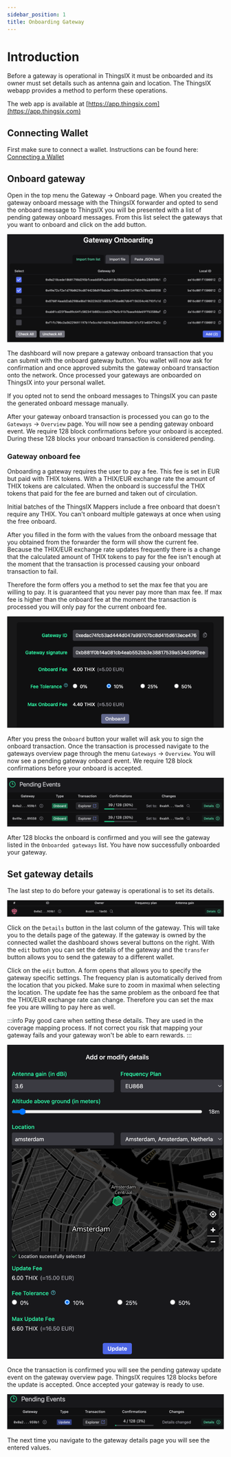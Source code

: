 ```yaml
---
sidebar_position: 1
title: Onboarding Gateway
---
```

# Introduction
Before a gateway is operational in ThingsIX it must be onboarded and its owner
must set details such as antenna gain and location. The ThingsIX webapp
provides a method to perform these operations.

The web app is available at [https://app.thingsix.com](https://app.thingsix.com)

## Connecting Wallet

First make sure to connect a wallet. Instructions can be found here: [Connecting a Wallet](./connecting-wallet.md)

## Onboard gateway
Open in the top menu the Gateway -> Onboard page. When you created the gateway
onboard message with the ThingsIX forwarder and opted to send the onboard
message to ThingsIX you will be presented with a list of pending gateway onboard
messages. From this list select the gateways that you want to onboard and click
on the add button.

![Pending gateway onboards](./onboarding-gateway/gateway_onboard_list.png)

The dashboard will now prepare a gateway onboard transaction
that you can submit with the onboard gateway button. You wallet will now ask
for confirmation and once approved submits the gateway onboard transaction onto
the network. Once processed your gateways are onboarded on ThingsIX into your
personal wallet.

If you opted not to send the onboard messages to ThingsIX you can paste the
generated onboard message manually.

After your gateway onboard transaction is processed you can go to the `Gateways`
-> `Overview` page. You will now see a pending gateway onboard event. We require
128 block confirmations before your onboard is accepted. During these 128 blocks
your onboard transaction is considered pending.

### Gateway onboard fee
Onboarding a gateway requires the user to pay a fee. This fee is set in EUR
but paid with THIX tokens. With a THIX/EUR exchange rate the amount of THIX
tokens are calculated. When the onboard is successful the THIX tokens that paid
for the fee are burned and taken out of circulation.

Initial batches of the ThingsIX Mappers include a free onboard that doesn't require any THIX. You can't onboard multiple gateways at once when using the free onboard.

After you filled in the form with the values from the onboard message that you
obtained from the forwarder the form will show the current fee. Because the
THIX/EUR exchange rate updates frequently there is a change that the calculated
amount of THIX tokens to pay for the fee isn't enough at the moment that the
transaction is processed causing your onboard transaction to fail.

Therefore the form offers you a method to set the max fee that you are willing to pay. It is guaranteed
that you never pay more than max fee. If max fee is higher than the onboard fee
at the moment the transaction is processed you will only pay for the current
onboard fee.

![Gateway onboard form](./onboarding-gateway/gateway_onboard_form_fee.png)

After you press the `Onboard` button your wallet will ask you to sign the
onboard transaction. Once the transaction is processed navigate to the gateways
overview page through the menu `Gateways` -> `Overview`. You will now see a
pending gateway onboard event. We require 128 block confirmations before your
onboard is accepted.

![Gateway onboard form](./onboarding-gateway/gateway_pending_onboard.png)

After 128 blocks the onboard is confirmed and you will see the gateway listed in
the `Onboarded gateways` list. You have now successfully onboarded your gateway.

## Set gateway details
The last step to do before your gateway is operational is to set its details.

![Gateway overview](./onboarding-gateway/gateway_overview.png)

Click on the `Details` button in the last column of the gateway. This will take
you to the details page of the gateway. If the gateway is owned by the connected
wallet the dashboard shows several buttons on the right. With the `edit` button
you can set the details of the gateway and the `transfer` button allows you to
send the gateway to a different wallet.

Click on the `edit` button. A form opens that allows you to specify the gateway
specific settings. The frequency plan is automatically derived from the location
that you picked. Make sure to zoom in maximal when selecting the location. The
update fee has the same problem as the onboard fee that the THIX/EUR exchange
rate can change. Therefore you can set the max fee you are willing to pay here
as well.

:::info
Pay good care when setting these details. They are used in the coverage mapping
process. If not correct you risk that mapping your gateway fails and your
gateway won't be able to earn rewards.
:::

![Gateway update form](./onboarding-gateway/gateway_update_form.png)

Once the transaction is confirmed you will see the pending gateway update event
on the gateway overview page. ThingsIX requires 128 blocks before the update is
accepted. Once accepted your gateway is ready to use.

![Gateway update form](./onboarding-gateway/gateway_pending_update.png)

The next time you navigate to the gateway details page you will see the entered
values.